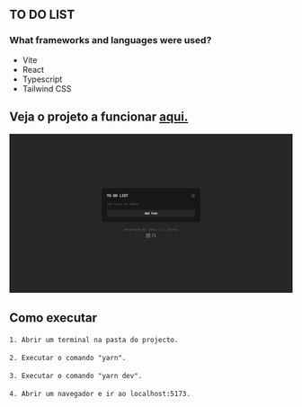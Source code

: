 ## TO DO LIST

### What frameworks and languages were used?

-   Vite
-   React
-   Typescript
-   Tailwind CSS

## Veja o projeto a funcionar [aqui.](https://to-do-list-sanntozzz.vercel.app/)

<img src="./public/images/exampleImg.png" width="700px" alt="Imagem exemplo do projeto" />

## Como executar

```
1. Abrir um terminal na pasta do projecto.

2. Executar o comando "yarn".

3. Executar o comando "yarn dev".

4. Abrir um navegador e ir ao localhost:5173.
```

